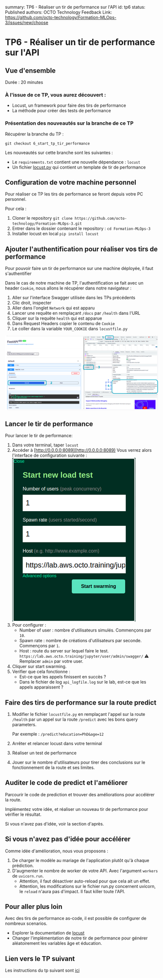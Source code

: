 summary: TP6 - Réaliser un tir de performance sur l'API
id: tp6
status: Published
authors: OCTO Technology
Feedback Link: https://github.com/octo-technology/Formation-MLOps-3/issues/new/choose

# TP6 - Réaliser un tir de performance sur l'API

## Vue d'ensemble

Durée : 20 minutes

### À l'issue de ce TP, vous aurez découvert :

- Locust, un framework pour faire des tirs de performance
- La méthode pour créer des tests de performance

### Présentation des nouveautés sur la branche de ce TP

Récupérer la branche du TP :

```shell
git checkout 6_start_tp_tir_performance
```

Les nouveautés sur cette branche sont les suivantes :

- Le `requirements.txt` contient une nouvelle dépendance : `locust`
- Un fichier [locust.py](locust.py) qui contient un template de tir de performance

## Configuration de votre machine personnel

Pour réaliser ce TP les tirs de performance se feront depuis votre PC personnel.

Pour cela :

1. Cloner le repository `git clone https://github.com/octo-technology/Formation-MLOps-3.git`
2. Entrer dans le dossier contenant le repository : `cd Formation-MLOps-3`
3. Installer locust en local `pip install locust`

## Ajouter l'authentification pour réaliser vos tirs de performance

Pour pouvoir faire un tir de performance sur une machine déployée, il faut s'authentifier

Dans le cas de notre machine de TP, l'authentification se fait avec un header `Cookie`, nous allons le récupérer dans
notre navigateur :

1. Aller sur l'interface Swagger utilisée dans les TPs précédents
2. Clic droit, inspecter
3. Aller dans l'onglet `Network` qui est apparu
4. Lancer une requête en remplaçant `/docs` par `/health` dans l'URL
5. Cliquer sur la requête `health` qui est apparue
6. Dans Request Headers copier le contenu de `Cookie`
7. Le coller dans la variable `YOUR_COOKIE` dans `locustfile.py`

![Comment récupérer un cookie](./images/tp2/reccuperer_le_cookie.png)

## Lancer le tir de performance

Pour lancer le tir de performance:

1. Dans votre terminal, taper `locust`
2. Accéder à [http://0.0.0.0:8089](http://0.0.0.0:8089)
   Vous verrez alors l'interface de configuration suivante :
   ![Configuration locust](./images/tp2/interface_config_locust.png)
3. Pour configurer :
    - Number of user : nombre d'utilisateurs simulés. Commençons par `10`.
    - Spawn rate : nombre de créations d'utilisateurs par seconde. Commençons par `1`.
    - Host : route du server sur lequel faire le test. `https://lab.aws.octo.training/jupyter/user/admin/swagger/`
       ⚠️ Remplacer `admin` par votre user.
4. Cliquer sur start swarming.
5. Verifier que cela fonctionne :
    - Est-ce que les appels finissent en succès ?
    - Dans le fichier de log `api_logfile.log` sur le lab, est-ce que les appels apparaissent ?

## Faire des tirs de performance sur la route predict

1. Modifier le fichier `locustfile.py` en remplaçant l'appel sur la route `/health` par un appel sur la route `/predict` avec les bons query parameters.

   Par exemple : `/predict?education=PhD&age=12`

2. Arrêter et relancer locust dans votre terminal
3. Réaliser un test de performance
4. Jouer sur le nombre d'utilisateurs pour tirer des conclusions sur le fonctionnement de la route et ses limites.

## Auditer le code de predict et l'améliorer

Parcourir le code de prediction et trouver des améliorations pour accélérer la route.

Implémentez votre idée, et réaliser un nouveau tir de performance pour vérifier le résultat.

Si vous n'avez pas d'idée, voir la section d'après.

## Si vous n'avez pas d'idée pour accélérer

Comme idée d'amélioration, nous vous proposons :

1. De charger le modèle au mariage de l'application plutôt qu'à chaque prédiction.
2. D'augmenter le nombre de worker de votre API. Avec l'argument `workers` de `uvicorn.run`.
    - Attention, il faut désactiver auto-reload pour que cela ait un effet.
    - Attention, les modifications sur le fichier run.py concernent uvicorn, le `reload` n'aura pas d'impact. Il faut killer toute l'API.

## Pour aller plus loin

Avec des tirs de performance as-code, il est possible de configurer de nombreux scenarios.

- Explorer la documentation de [locust](https://docs.locust.io/en/stable/writing-a-locustfile.html)
- Changer l'implémentation de notre tir de performance pour générer aléatoirement les variables âge et éducation.

## Lien vers le TP suivant

Les instructions du tp suivant sont [ici](https://octo-technology.github.io/Formation-MLOps-3/tp7#0)
